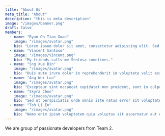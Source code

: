 ```yaml
---
title: "About Us"
meta_title: "About"
description: "this is meta description"
image: "/images/banner.png"
draft: false
members:
  - name: "Ryan Oh Tian Guan"
    image: "/images/avatar.png"
    bio: "Lorem ipsum dolor sit amet, consectetur adipiscing elit. Sed do eiusmod tempor incididunt ut labore et dolore magna aliqua."
  - name: "Vincent Santoso"
    image: "/images/Vincent.png"
    bio: "My friends calls me Sentosa sometimes."
  - name: "Sng Xue Bin"
    image: "/images/avatar.png"
    bio: "Duis aute irure dolor in reprehenderit in voluptate velit esse cillum dolore eu fugiat nulla pariatur."
  - name: "Ang Wei Lun"
    image: "/images/avatar.png"
    bio: "Excepteur sint occaecat cupidatat non proident, sunt in culpa qui officia deserunt mollit anim id est laborum."
  - name: "Skyra Choo"
    image: "/images/avatar.png"
    bio: "Sed ut perspiciatis unde omnis iste natus error sit voluptatem accusantium doloremque laudantium, totam rem aperiam."
  - name: "Toh Li En"
    image: "/images/avatar.png"
    bio: "Nemo enim ipsam voluptatem quia voluptas sit aspernatur aut odit aut fugit, sed quia consequuntur magni dolores eos qui ratione."
---
```


We are group of passionate developers from Team 2.
